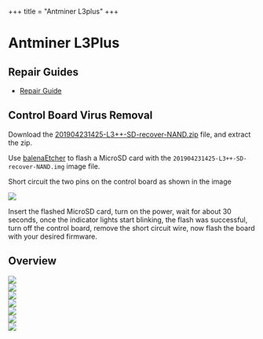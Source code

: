 +++
title = "Antminer L3plus"
+++

# Antminer L3Plus

## Repair Guides

- [Repair Guide](/Bitmain-Antminer-L3plus-Repair-Guide.pdf)

## Control Board Virus Removal

Download the [201904231425-L3++-SD-recover-NAND.zip](/201904231425-L3++-SD-recover-NAND.zip) file, and extract the zip.

Use [balenaEtcher](https://www.balena.io/etcher) to flash a MicroSD card with the `201904231425-L3++-SD-recover-NAND.img` image file.

Short circuit the two pins on the control board as shown in the image

<img src="/Control-Board-Virus-Removal-Short-Circuit.png">

Insert the flashed MicroSD card, turn on the power, wait for about 30 seconds, once the indicator lights start blinking, the flash was successful, turn off the control board, remove the short circuit wire, now flash the board with your desired firmware.

## Overview

<img src="/Bitmain-Antminer-L3Plus-Overview-1.jpg">
<br>
<img src="/Bitmain-Antminer-L3Plus-Overview-2.jpg">
<br>
<img src="/Bitmain-Antminer-L3Plus-Overview-3.jpg">
<br>
<img src="/Bitmain-Antminer-L3Plus-Overview-4.jpg">
<br>
<img src="/Bitmain-Antminer-L3Plus-Overview-5.jpg">
<br>
<img src="/Bitmain-Antminer-L3Plus-Overview-6.jpg">
<br>
<img src="/Bitmain-Antminer-L3Plus-Overview-7.jpg">
